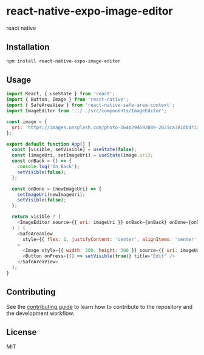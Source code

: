 # react-native-expo-image-editor

react native

## Installation

```sh
npm install react-native-expo-image-editor
```

## Usage

```js
import React, { useState } from 'react';
import { Button, Image } from 'react-native';
import { SafeAreaView } from 'react-native-safe-area-context';
import ImageEditor from '../../src/components/ImageEditor';

const image = {
  uri: 'https://images.unsplash.com/photo-1640294692089-2821ca381dbd?ixlib=rb-1.2.1&ixid=MnwxMjA3fDB8MHxwaG90by1wYWdlfHx8fGVufDB8fHx8&auto=format&fit=crop&w=774&q=80',
};

export default function App() {
  const [visible, setVisible] = useState(false);
  const [imageUri, setImageUri] = useState(image.uri);
  const onBack = () => {
    console.log('On Back');
    setVisible(false);
  };

  const onDone = (newImageUri) => {
    setImageUri(newImageUri);
    setVisible(false);
  };

  return visible ? (
    <ImageEditor source={{ uri: imageUri }} onBack={onBack} onDone={onDone} />
  ) : (
    <SafeAreaView
      style={{ flex: 1, justifyContent: 'center', alignItems: 'center' }}
    >
      <Image style={{ width: 300, height: 300 }} source={{ uri: imageUri }} />
      <Button onPress={() => setVisible(true)} title="Edit" />
    </SafeAreaView>
  );
}

```

## Contributing

See the [contributing guide](CONTRIBUTING.md) to learn how to contribute to the repository and the development workflow.

## License

MIT
